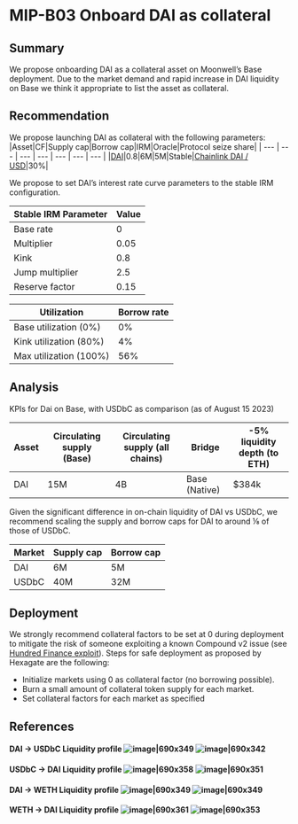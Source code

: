# MIP-B03 Onboard DAI as collateral
## Summary
We propose onboarding DAI as a collateral asset on Moonwell’s Base deployment. Due to the market demand and rapid increase in DAI liquidity on Base we think it appropriate to list the asset as collateral.

## Recommendation
We propose launching DAI as collateral with the following parameters:
|Asset|CF|Supply cap|Borrow cap|IRM|Oracle|Protocol seize share|
| --- | --- | --- | --- | --- | --- | --- |
|[DAI](https://basescan.org/token/0x50c5725949a6f0c72e6c4a641f24049a917db0cb)|0.8|6M|5M|Stable|[Chainlink DAI / USD](https://basescan.org/address/0x591e79239a7d679378eC8c847e5038150364C78F)|30%|

We propose to set DAI’s interest rate curve parameters to the stable IRM configuration. 

|Stable IRM Parameter|Value|
| --- | --- |
|Base rate|0|
|Multiplier|0.05|
|Kink|0.8|
|Jump multiplier|2.5|
|Reserve factor|0.15|

|Utilization|Borrow rate|
| --- | --- |
|Base utilization (0%)|0%|
|Kink utilization (80%)|4%|
|Max utilization (100%)|56%|

## Analysis
KPIs for Dai on Base, with USDbC as comparison (as of August 15 2023)

|Asset|Circulating supply (Base)|Circulating supply (all chains)|Bridge|-5% liquidity depth (to ETH)|
| --- | --- | --- | --- | --- |
|DAI|15M|4B|Base (Native)|$384k| |USDbC|52M|26B|Base (Native)|$1.33M|

Given the significant difference in on-chain liquidity of DAI vs USDbC, we recommend scaling the supply and borrow caps for DAI to around ⅛ of those of USDbC.

|Market|Supply cap|Borrow cap|
| --- | --- | --- |
|DAI|6M|5M|
|USDbC|40M|32M|

## Deployment
We strongly recommend collateral factors to be set at 0 during deployment to mitigate the risk of someone exploiting a known Compound v2 issue (see [Hundred Finance exploit](https://www.comp.xyz/t/hundred-finance-exploit-and-compound-v2/4266)). Steps for safe deployment as proposed by Hexagate are the following:

* Initialize markets using 0 as collateral factor (no borrowing possible).
* Burn a small amount of collateral token supply for each market.
* Set collateral factors for each market as specified
## References
#### DAI → USDbC Liquidity profile ![image|690x349](https://i.imgur.io/e6TCd9G_d.webp?maxwidth=640&shape=thumb&fidelity=medium) ![image|690x342](https://i.imgur.io/ATJiNz3_d.webp?maxwidth=640&shape=thumb&fidelity=medium) 
#### USDbC → DAI Liquidity profile ![image|690x358](https://i.imgur.io/5Y0u7HC_d.webp?maxwidth=640&shape=thumb&fidelity=medium) ![image|690x351](https://i.imgur.io/z4VpxiC_d.webp?maxwidth=640&shape=thumb&fidelity=medium) 
#### DAI → WETH Liquidity profile ![image|690x349](https://i.imgur.io/rYUZDNw_d.webp?maxwidth=640&shape=thumb&fidelity=medium) ![image|690x349](https://i.imgur.io/9pjr0cy_d.webp?maxwidth=640&shape=thumb&fidelity=medium) 
#### WETH → DAI Liquidity profile ![image|690x361](https://i.imgur.io/WR9Xd6v_d.webp?maxwidth=640&shape=thumb&fidelity=medium) ![image|690x353](https://i.imgur.io/sjvI1dB_d.webp?maxwidth=640&shape=thumb&fidelity=medium)
